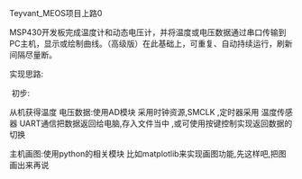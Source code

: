 Teyvant_MEOS项目上路0

MSP430开发板完成温度计和动态电压计，并将温度或电压数据通过串口传输到PC主机，显示或绘制曲线。（高级版）在此基础上，可重复、自动持续运行，刷新间隔尽量断。

实现思路:   

​		初步:

从机获得温度 电压数据:使用AD模块   采用时钟资源,SMCLK ,定时器采用      温度传感器   UART通信把数据返回给电脑,存入文件当中  ,或可使用按键控制实现返回数据的切换

主机画图:使用python的相关模块 比如matplotlib来实现画图功能,先这样吧,把图画出来再说



